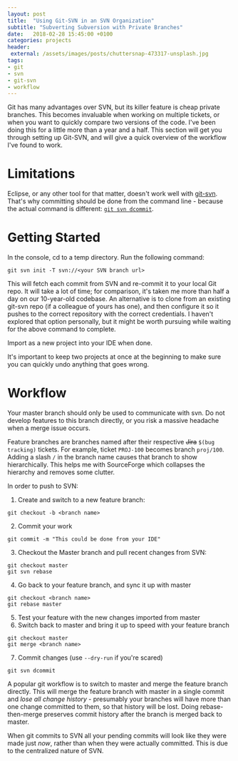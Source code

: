 ```yaml
---
layout: post
title:  "Using Git-SVN in an SVN Organization"
subtitle: "Subverting Subversion with Private Branches"
date:   2018-02-28 15:45:00 +0100
categories: projects
header:
 external: /assets/images/posts/chuttersnap-473317-unsplash.jpg
tags:
- git
- svn
- git-svn
- workflow
---
```



Git has many advantages over SVN, but its killer feature is cheap private branches. This becomes invaluable when working on multiple tickets, or when you want to quickly compare two versions of the code.
I've been doing this for a little more than a year and a half. This section will get you through setting up Git-SVN, and will give a quick overview of the workflow I've found to work.

# Limitations

Eclipse, or any other tool for that matter, doesn't work well with [git-svn][git-svn]. That's why committing should be done from the command line - because the actual command is different: [`git svn dcommit`][dcommit].

# Getting Started

In the console, cd to a temp directory. Run the following command:

```
git svn init -T svn://<your SVN branch url>
```

This will fetch each commit from SVN and re-commit it to your local Git repo. It will take a lot of time; for comparison, it's taken me more than half a day on our 10-year-old codebase.
An alternative is to clone from an existing git-svn repo (if a colleague of yours has one), and then configure it so it pushes to the correct repository with the correct credentials.
I haven't explored that option personally, but it might be worth pursuing while waiting for the above command to complete.

Import as a new project into your IDE when done.

It's important to keep two projects at once at the beginning to make sure you can quickly undo anything that goes wrong.


# Workflow

Your master branch should only be used to communicate with svn. Do not develop features to this branch directly, or you risk a massive headache when a merge issue occurs.

Feature branches are branches named after their respective ~~Jira~~ `$(bug tracking)` tickets. For example, ticket `PROJ-100` becomes branch `proj/100`. Adding a slash `/` in the branch name causes that branch to
show hierarchically. This helps me with SourceForge which collapses the hierarchy and removes some clutter.

In order to push to SVN:

1. Create and switch to a new feature branch:
```
git checkout -b <branch name>
```
2. Commit your work
```
git commit -m "This could be done from your IDE"
```
3. Checkout the Master branch and pull recent changes from SVN:
```
git checkout master
git svn rebase
```
4. Go back to your feature branch, and sync it up with master
```
git checkout <branch name>
git rebase master
```
5. Test your feature with the new changes imported from master
6. Switch back to master and bring it up to speed with your feature branch
```
git checkout master
git merge <branch name>
```
7. Commit changes (use `--dry-run` if you're scared)
```
git svn dcommit
```	

A popular git workflow is to switch to master and merge the feature branch directly. This will merge the feature branch with master in a single commit and *lose all change history* - presumably your branches will have more than one change committed to them, so that history will be lost. Doing rebase-then-merge preserves commit history after the branch is merged back to master.

When git commits to SVN all your pending commits will look like they were made just _now_, rather than when they were actually committed. This is due to the centralized nature of SVN.

[dcommit]: https://git-scm.com/docs/git-svn#git-svn-emdcommitem
[git-svn]: https://git-scm.com/docs/git-svn
